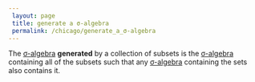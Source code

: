 ```yaml
---
 layout: page
 title: generate a σ-algebra
 permalink: /chicago/generate_a_σ-algebra
---
```

The [σ-algebra](https://mathgloss.github.io/MathGloss/chicago/σ-algebra) **generated** by a collection of subsets is the [σ-algebra](https://mathgloss.github.io/MathGloss/chicago/σ-algebra) containing all of the subsets such that any [σ-algebra](https://mathgloss.github.io/MathGloss/chicago/σ-algebra) containing the sets also contains it.